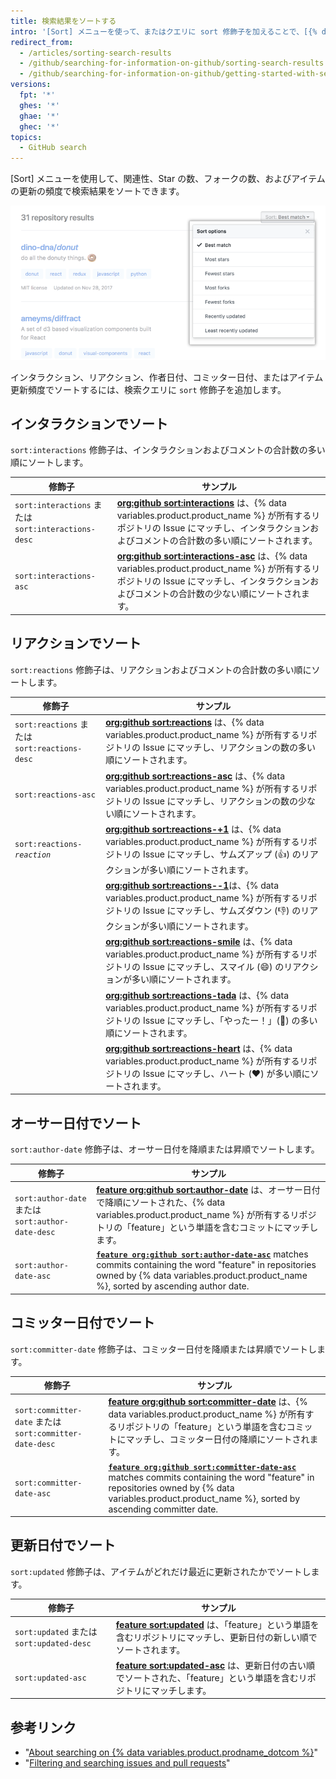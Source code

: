 ```yaml
---
title: 検索結果をソートする
intro: '[Sort] メニューを使って、またはクエリに sort 修飾子を加えることで、[{% data variables.product.product_name %} 検索](/articles/searching-on-github)結果をソートできます。'
redirect_from:
  - /articles/sorting-search-results
  - /github/searching-for-information-on-github/sorting-search-results
  - /github/searching-for-information-on-github/getting-started-with-searching-on-github/sorting-search-results
versions:
  fpt: '*'
  ghes: '*'
  ghae: '*'
  ghec: '*'
topics:
  - GitHub search
---
```


[Sort] メニューを使用して、関連性、Star の数、フォークの数、およびアイテムの更新の頻度で検索結果をソートできます。

  ![検索結果ソートのオプション付きメニュー](/assets/images/help/search/repo-search-sort.png)

インタラクション、リアクション、作者日付、コミッター日付、またはアイテム更新頻度でソートするには、検索クエリに `sort` 修飾子を追加します。

## インタラクションでソート

`sort:interactions` 修飾子は、インタラクションおよびコメントの合計数の多い順にソートします。

| 修飾子                                              | サンプル                                                                                                                                                                                                                                      |
| ------------------------------------------------ | ----------------------------------------------------------------------------------------------------------------------------------------------------------------------------------------------------------------------------------------- |
| `sort:interactions` または `sort:interactions-desc` | [**org:github sort:interactions**](https://github.com/search?q=org%3Agithub+sort%3Ainteractions&type=Issues) は、{% data variables.product.product_name %} が所有するリポジトリの Issue にマッチし、インタラクションおよびコメントの合計数の多い順にソートされます。                         |
| `sort:interactions-asc`                          | [**org:github sort:interactions-asc**](https://github.com/search?utf8=%E2%9C%93&q=org%3Agithub+sort%3Ainteractions-asc&type=Issues) は、{% data variables.product.product_name %} が所有するリポジトリの Issue にマッチし、インタラクションおよびコメントの合計数の少ない順にソートされます。 |

## リアクションでソート

`sort:reactions` 修飾子は、リアクションおよびコメントの合計数の多い順にソートします。

| 修飾子                                        | サンプル                                                                                                                                                                                                                                      |
| ------------------------------------------ | ----------------------------------------------------------------------------------------------------------------------------------------------------------------------------------------------------------------------------------------- |
| `sort:reactions` または `sort:reactions-desc` | [**org:github sort:reactions**](https://github.com/search?q=org%3Agithub+sort%3Areactions&type=Issues) は、{% data variables.product.product_name %} が所有するリポジトリの Issue にマッチし、リアクションの数の多い順にソートされます。                                          |
| `sort:reactions-asc`                       | [**org:github sort:reactions-asc**](https://github.com/search?q=org%3Agithub+sort%3Areactions-asc&type=Issues) は、{% data variables.product.product_name %} が所有するリポジトリの Issue にマッチし、リアクションの数の少ない順にソートされます。                                 |
| <code>sort:reactions-<em>reaction</em></code>                  | [**org:github sort:reactions-+1**](https://github.com/search?q=org%3Agithub+sort%3Areactions-%2B1&type=Issues) は、{% data variables.product.product_name %} が所有するリポジトリの Issue にマッチし、サムズアップ (:+1:) のリアクションが多い順にソートされます。                     |
|                                            | [**org:github sort:reactions--1**](https://github.com/search?utf8=%E2%9C%93&q=org%3Agithub+sort%3Areactions--1&type=Issues)は、{% data variables.product.product_name %} が所有するリポジトリの Issue にマッチし、サムズダウン (:-1:) のリアクションが多い順にソートされます。         |
|                                            | [**org:github sort:reactions-smile**](https://github.com/search?utf8=%E2%9C%93&q=org%3Agithub+sort%3Areactions-smile&type=Issues) は、{% data variables.product.product_name %} が所有するリポジトリの Issue にマッチし、スマイル (:smile:) のリアクションが多い順にソートされます。 |
|                                            | [**org:github sort:reactions-tada**](https://github.com/search?utf8=%E2%9C%93&q=org%3Agithub+sort%3Areactions-tada&type=Issues) は、{% data variables.product.product_name %} が所有するリポジトリの Issue にマッチし、「やったー！」(:tada:) の多い順にソートされます。         |
|                                            | [**org:github sort:reactions-heart**](https://github.com/search?utf8=%E2%9C%93&q=org%3Agithub+sort%3Areactions-heart&type=Issues) は、{% data variables.product.product_name %} が所有するリポジトリの Issue にマッチし、ハート (:heart:) が多い順にソートされます。         |

## オーサー日付でソート

`sort:author-date` 修飾子は、オーサー日付を降順または昇順でソートします。

| 修飾子                                            | サンプル                                                                                                                                                                                                                                                                                                    |
| ---------------------------------------------- | ------------------------------------------------------------------------------------------------------------------------------------------------------------------------------------------------------------------------------------------------------------------------------------------------------- |
| `sort:author-date` または `sort:author-date-desc` | [**feature org:github sort:author-date**](https://github.com/search?utf8=%E2%9C%93&q=feature+org%3Agithub+sort%3Aauthor-date&type=Commits) は、オーサー日付で降順にソートされた、{% data variables.product.product_name %} が所有するリポジトリの「feature」という単語を含むコミットにマッチします。                                                        |
| `sort:author-date-asc`                         | [**`feature org:github sort:author-date-asc`**](https://github.com/search?utf8=%E2%9C%93&q=feature+org%3Agithub+sort%3Aauthor-date-asc&type=Commits) matches commits containing the word "feature" in repositories owned by {% data variables.product.product_name %}, sorted by ascending author date. |

## コミッター日付でソート

`sort:committer-date` 修飾子は、コミッター日付を降順または昇順でソートします。

| 修飾子                                                  | サンプル                                                                                                                                                                                                                                                                                                             |
| ---------------------------------------------------- | ---------------------------------------------------------------------------------------------------------------------------------------------------------------------------------------------------------------------------------------------------------------------------------------------------------------- |
| `sort:committer-date` または `sort:committer-date-desc` | [**feature org:github sort:committer-date**](https://github.com/search?utf8=%E2%9C%93&q=feature+org%3Agithub+sort%3Acommitter-date&type=Commits) は、{% data variables.product.product_name %} が所有するリポジトリの「feature」という単語を含むコミットにマッチし、コミッター日付の降順にソートされます。                                                           |
| `sort:committer-date-asc`                            | [**`feature org:github sort:committer-date-asc`**](https://github.com/search?utf8=%E2%9C%93&q=feature+org%3Agithub+sort%3Acommitter-date-asc&type=Commits) matches commits containing the word "feature" in repositories owned by {% data variables.product.product_name %}, sorted by ascending committer date. |

## 更新日付でソート

`sort:updated` 修飾子は、アイテムがどれだけ最近に更新されたかでソートします。

| 修飾子                                    | サンプル                                                                                                                                                                     |
| -------------------------------------- | ------------------------------------------------------------------------------------------------------------------------------------------------------------------------ |
| `sort:updated` または `sort:updated-desc` | [**feature sort:updated**](https://github.com/search?utf8=%E2%9C%93&q=feature+sort%3Aupdated&type=Repositories) は、「feature」という単語を含むリポジトリにマッチし、更新日付の新しい順でソートされます。         |
| `sort:updated-asc`                     | [**feature sort:updated-asc**](https://github.com/search?utf8=%E2%9C%93&q=feature+sort%3Aupdated-asc&type=Repositories) は、更新日付の古い順でソートされた、「feature」という単語を含むリポジトリにマッチします。 |

## 参考リンク

- "[About searching on {% data variables.product.prodname_dotcom %}](/search-github/getting-started-with-searching-on-github/about-searching-on-github)"
- "[Filtering and searching issues and pull requests](/issues/tracking-your-work-with-issues/filtering-and-searching-issues-and-pull-requests)"
